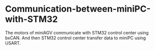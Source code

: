 # Communication-between-miniPC-with-STM32

The motors of miniAGV communicate with STM32 control center using bxCAN.
And then STM32 control center transfer data to miniPC using USART.
